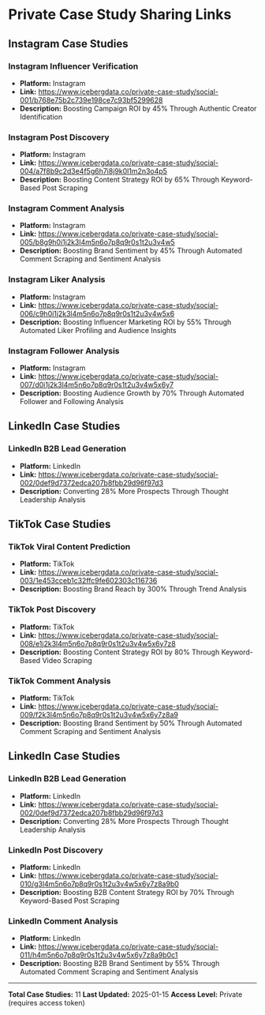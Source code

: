 # Private Case Study Sharing Links

## Instagram Case Studies

### Instagram Influencer Verification
- **Platform:** Instagram
- **Link:** https://www.icebergdata.co/private-case-study/social-001/b768e75b2c739e198ce7c93bf5299628
- **Description:** Boosting Campaign ROI by 45% Through Authentic Creator Identification

### Instagram Post Discovery
- **Platform:** Instagram
- **Link:** https://www.icebergdata.co/private-case-study/social-004/a7f8b9c2d3e4f5g6h7i8j9k0l1m2n3o4p5
- **Description:** Boosting Content Strategy ROI by 65% Through Keyword-Based Post Scraping

### Instagram Comment Analysis
- **Platform:** Instagram
- **Link:** https://www.icebergdata.co/private-case-study/social-005/b8g9h0i1j2k3l4m5n6o7p8q9r0s1t2u3v4w5
- **Description:** Boosting Brand Sentiment by 45% Through Automated Comment Scraping and Sentiment Analysis

### Instagram Liker Analysis
- **Platform:** Instagram
- **Link:** https://www.icebergdata.co/private-case-study/social-006/c9h0i1j2k3l4m5n6o7p8q9r0s1t2u3v4w5x6
- **Description:** Boosting Influencer Marketing ROI by 55% Through Automated Liker Profiling and Audience Insights

### Instagram Follower Analysis
- **Platform:** Instagram
- **Link:** https://www.icebergdata.co/private-case-study/social-007/d0i1j2k3l4m5n6o7p8q9r0s1t2u3v4w5x6y7
- **Description:** Boosting Audience Growth by 70% Through Automated Follower and Following Analysis

## LinkedIn Case Studies

### LinkedIn B2B Lead Generation
- **Platform:** LinkedIn
- **Link:** https://www.icebergdata.co/private-case-study/social-002/0def9d7372edca207b8fbb29d96f97d3
- **Description:** Converting 28% More Prospects Through Thought Leadership Analysis

## TikTok Case Studies

### TikTok Viral Content Prediction
- **Platform:** TikTok
- **Link:** https://www.icebergdata.co/private-case-study/social-003/1e453cceb1c32ffc9fe602303c116736
- **Description:** Boosting Brand Reach by 300% Through Trend Analysis

### TikTok Post Discovery
- **Platform:** TikTok
- **Link:** https://www.icebergdata.co/private-case-study/social-008/e1j2k3l4m5n6o7p8q9r0s1t2u3v4w5x6y7z8
- **Description:** Boosting Content Strategy ROI by 80% Through Keyword-Based Video Scraping

### TikTok Comment Analysis
- **Platform:** TikTok
- **Link:** https://www.icebergdata.co/private-case-study/social-009/f2k3l4m5n6o7p8q9r0s1t2u3v4w5x6y7z8a9
- **Description:** Boosting Brand Sentiment by 50% Through Automated Comment Scraping and Sentiment Analysis

## LinkedIn Case Studies

### LinkedIn B2B Lead Generation
- **Platform:** LinkedIn
- **Link:** https://www.icebergdata.co/private-case-study/social-002/0def9d7372edca207b8fbb29d96f97d3
- **Description:** Converting 28% More Prospects Through Thought Leadership Analysis

### LinkedIn Post Discovery
- **Platform:** LinkedIn
- **Link:** https://www.icebergdata.co/private-case-study/social-010/g3l4m5n6o7p8q9r0s1t2u3v4w5x6y7z8a9b0
- **Description:** Boosting B2B Content Strategy ROI by 70% Through Keyword-Based Post Scraping

### LinkedIn Comment Analysis
- **Platform:** LinkedIn
- **Link:** https://www.icebergdata.co/private-case-study/social-011/h4m5n6o7p8q9r0s1t2u3v4w5x6y7z8a9b0c1
- **Description:** Boosting B2B Brand Sentiment by 55% Through Automated Comment Scraping and Sentiment Analysis

---

**Total Case Studies:** 11
**Last Updated:** 2025-01-15
**Access Level:** Private (requires access token)
